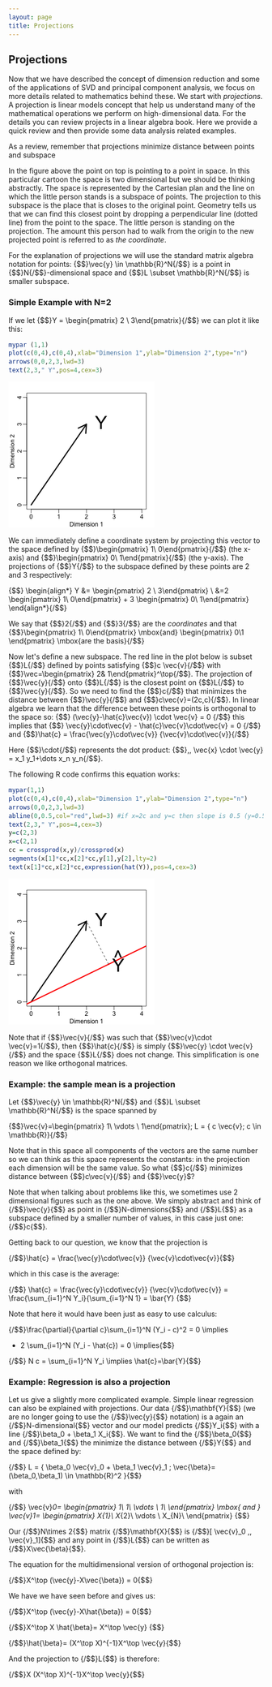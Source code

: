 ```yaml
---
layout: page
title: Projections
---
```




## Projections

Now that we have described the concept of dimension reduction and some of the applications of SVD and principal component analysis, we focus on more details related to mathematics behind these. We start with _projections_. A projection is linear models concept that help us understand many of the mathematical operations we perform on high-dimensional data. For the details you can review projects in a linear algebra book. Here we provide a quick review and then provide some data analysis related examples. 

As a review, remember that projections minimize distance between points and subspace

<!-- ![projection](http://upload.wikimedia.org/wikipedia/commons/8/84/Linalg_projection_3.png) -->

In the figure above the point on top is pointing to a point in space. In this particular cartoon the space is two dimensional but we should be thinking abstractly. The space is represented by the Cartesian plan and the line on which the little person stands is a subspace of points. The projection to this subspace is the place that is closes to the original point. Geometry tells us that we can find this closest point by dropping a perpendicular line (dotted line) from the point to the space. The little person is standing on the projection.  The amount this person had to walk from the origin to the new projected point is referred to as _the coordinate_. 

For the explanation of projections we will use the standard matrix algebra notation for points: {$$}\vec{y} \in \mathbb{R}^N{/$$} is a point in {$$}N{/$$}-dimensional space and {$$}L \subset \mathbb{R}^N{/$$} is smaller subspace. 


### Simple Example with N=2



If we let {$$}Y = \begin{pmatrix} 2 \\ 3\end{pmatrix}{/$$} we can plot it like this:


```r
mypar (1,1)
plot(c(0,4),c(0,4),xlab="Dimension 1",ylab="Dimension 2",type="n")
arrows(0,0,2,3,lwd=3)
text(2,3," Y",pos=4,cex=3)
```

![plot of chunk unnamed-chunk-2](images/projections-unnamed-chunk-2-1.png) 

We can immediately define a coordinate system by projecting this vector to the space defined by 
{$$}\begin{pmatrix} 1\\ 0\end{pmatrix}{/$$} (the x-axis) and {$$}\begin{pmatrix} 0\\ 1\end{pmatrix}{/$$} (the y-axis). The projections of {$$}Y{/$$} to the subspace defined by these points are 2 and 3 respectively:

{$$}
\begin{align*}
Y &= \begin{pmatrix} 2 \\ 3\end{pmatrix} \\
&=2  \begin{pmatrix} 1\\ 0\end{pmatrix} + 3 \begin{pmatrix} 0\\ 1\end{pmatrix} 
\end{align*}{/$$}

We say that {$$}2{/$$} and {$$}3{/$$} are the _coordinates_ and that 
{$$}\begin{pmatrix} 1\\ 0\end{pmatrix} \mbox{and} \begin{pmatrix} 0\\1 \end{pmatrix} \mbox{are the basis}{/$$}

Now let's define a new subspace. The red line in the plot below is subset {$$}L{/$$} defined by points satisfying {$$}c \vec{v}{/$$} with {$$}\vec=\begin{pmatrix} 2& 1\end{pmatrix}^\top{/$$}. The projection of {$$}\vec{y}{/$$} onto {$$}L{/$$} is the closest point on {$$}L{/$$} to {$$}\vec{y}{/$$}. So we need to find the {$$}c{/$$} that minimizes the distance between {$$}\vec{y}{/$$} and {$$}c\vec{v}=(2c,c){/$$}. In linear algebra we learn that the difference between these points is orthogonal to the space so:
{$$}
(\vec{y}-\hat{c}\vec{v}) \cdot \vec{v} = 0
{/$$}
this implies that 
{$$}
\vec{y}\cdot\vec{v} - \hat{c}\vec{v}\cdot\vec{v} =  0
{/$$}
and 
{$$}\hat{c} = \frac{\vec{y}\cdot\vec{v}}
{\vec{v}\cdot\vec{v}}{/$$}

Here {$$}\cdot{/$$} represents the dot product: {$$}\,\, \vec{x} \cdot \vec{y} = x_1 y_1+\dots x_n y_n{/$$}.

The following R code confirms this equation works:


```r
mypar(1,1)
plot(c(0,4),c(0,4),xlab="Dimension 1",ylab="Dimension 2",type="n")
arrows(0,0,2,3,lwd=3)
abline(0,0.5,col="red",lwd=3) #if x=2c and y=c then slope is 0.5 (y=0.5x)
text(2,3," Y",pos=4,cex=3)
y=c(2,3)
x=c(2,1)
cc = crossprod(x,y)/crossprod(x)
segments(x[1]*cc,x[2]*cc,y[1],y[2],lty=2)
text(x[1]*cc,x[2]*cc,expression(hat(Y)),pos=4,cex=3)
```

![plot of chunk unnamed-chunk-3](images/projections-unnamed-chunk-3-1.png) 

Note that if {$$}\vec{v}{/$$} was such that {$$}\vec{v}\cdot \vec{v}=1{/$$},  then {$$}\hat{c}{/$$} is simply {$$}\vec{y} \cdot \vec{v}{/$$} and the space {$$}L{/$$} does not change. This simplification is one reason we like orthogonal matrices. 

### Example: the sample mean is a projection

Let {$$}\vec{y} \in \mathbb{R}^N{/$$} 
and {$$}L \subset \mathbb{R}^N{/$$} is the space spanned by 

{$$}\vec{v}=\begin{pmatrix} 1\\ \vdots \\  1\end{pmatrix};
L = \{ c \vec{v}; c \in \mathbb{R}\}{/$$}

Note that in this space all components of the vectors are the same number so we can think as this space represents the constants: in the projection each dimension will be the same value. So what {$$}c{/$$} minimizes distance between {$$}c\vec{v}{/$$} and {$$}\vec{y}$? 

Note that when talking about problems like this, we sometimes use 2 dimensional figures such as the one above. We simply abstract and think of {/$$}\vec{y}{$$} as point in {/$$}N-dimensions{$$} and {/$$}L{$$} as a subspace defined by a smaller number of values, in this case just one: {/$$}c{$$}. 

Getting back to our question, we know that the projection is 

{/$$}\hat{c} = \frac{\vec{y}\cdot\vec{v}}
{\vec{v}\cdot\vec{v}}{$$}

which in this case is the average:

{/$$}
\hat{c} = \frac{\vec{y}\cdot\vec{v}}
{\vec{v}\cdot\vec{v}} = \frac{\sum_{i=1}^N Y_i}{\sum_{i=1}^N 1} = \bar{Y}
{$$}


Note that here it would have been just as easy to use calculus:

{/$$}\frac{\partial}{\partial c}\sum_{i=1}^N (Y_i - c)^2 = 0 \implies 
 - 2 \sum_{i=1}^N (Y_i - \hat{c}) = 0 \implies{$$}

{/$$} N c = \sum_{i=1}^N Y_i \implies \hat{c}=\bar{Y}{$$}



### Example: Regression is also a projection
 
Let us give a slightly more complicated example. Simple linear regression can also be explained with projections.  Our data {/$$}\mathbf{Y}{$$} (we are no longer going to use the {/$$}\vec{y}{$$} notation) is a again an {/$$}N-dimensional{$$} vector and our model predicts {/$$}Y_i{$$} with a line {/$$}\beta_0 + \beta_1 X_i{$$}. We want to find the {/$$}\beta_0{$$} and {/$$}\beta_1{$$} the minimize the distance between {/$$}Y{$$} and the space defined by:

{/$$} L = \{ \beta_0 \vec{v}_0 + \beta_1 \vec{v}_1 ; \vec{\beta}=(\beta_0,\beta_1) \in \mathbb{R}^2 \}{$$}

with 

{/$$}
\vec{v}_0=
\begin{pmatrix}
1\\
1\\
\vdots \\
1\\
\end{pmatrix} 
\mbox{ and }
\vec{v}_1=
\begin{pmatrix}
X_{1}\\
X_{2}\\
\vdots \\
X_{N}\\
\end{pmatrix} 
{$$}


Our {/$$}N\times 2{$$} matrix {/$$}\mathbf{X}{$$} is {/$$}[ \vec{v}_0 \,\, \vec{v}_1]{$$} and any point in {/$$}L{$$} can be written as {/$$}X\vec{\beta}{$$}. 

The equation for the multidimensional version of orthogonal projection is:

{/$$}X^\top (\vec{y}-X\vec{\beta}) = 0{$$}

We have we have seen before and gives us:

{/$$}X^\top (\vec{y}-X\hat{\beta}) = 0{$$}

{/$$}X^\top X \hat{\beta}=  X^\top \vec{y} {$$}

{/$$}\hat{\beta}= (X^\top X)^{-1}X^\top \vec{y}{$$}

And the projection to {/$$}L{$$} is therefore:

{/$$}X (X^\top X)^{-1}X^\top \vec{y}{$$}




